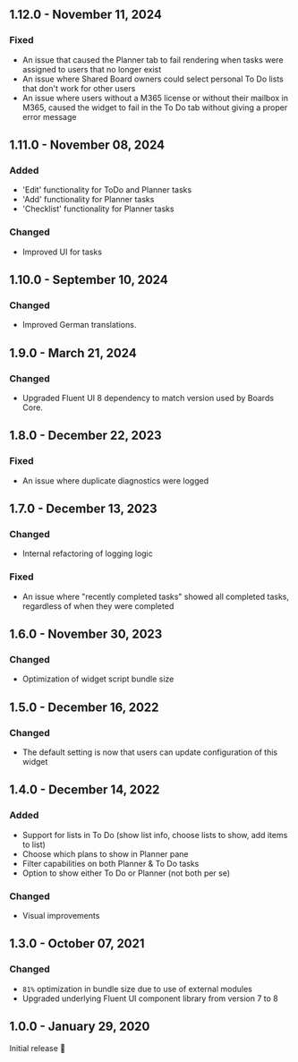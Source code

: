 ## 1.12.0 - November 11, 2024

### Fixed
- An issue that caused the Planner tab to fail rendering when tasks were assigned to users that no longer exist
- An issue where Shared Board owners could select personal To Do lists that don&#x27;t work for other users
- An issue where users without a M365 license or without their mailbox in M365, caused the widget to fail in the To Do tab without giving a proper error message

## 1.11.0 - November 08, 2024

### Added
- &#x27;Edit&#x27; functionality for ToDo and Planner tasks
- &#x27;Add&#x27; functionality for Planner tasks
- &#x27;Checklist&#x27; functionality for Planner tasks

### Changed
- Improved UI for tasks


## 1.10.0 - September 10, 2024

### Changed
- Improved German translations.

## 1.9.0 - March 21, 2024

### Changed
- Upgraded Fluent UI 8 dependency to match version used by Boards Core.

## 1.8.0 - December 22, 2023

### Fixed
- An issue where duplicate diagnostics were logged

## 1.7.0 - December 13, 2023

### Changed
- Internal refactoring of logging logic

### Fixed
- An issue where &quot;recently completed tasks&quot; showed all completed tasks, regardless of when they were completed

## 1.6.0 - November 30, 2023

### Changed
- Optimization of widget script bundle size

## 1.5.0 - December 16, 2022

### Changed
- The default setting is now that users can update configuration of this widget

## 1.4.0 - December 14, 2022

### Added
- Support for lists in To Do (show list info, choose lists to show, add items to list)
- Choose which plans to show in Planner pane
- Filter capabilities on both Planner &amp; To Do tasks
- Option to show either To Do or Planner (not both per se)

### Changed
- Visual improvements

## 1.3.0 - October 07, 2021

### Changed
- `81%` optimization in bundle size due to use of external modules
- Upgraded underlying Fluent UI component library from version 7 to 8

## 1.0.0 - January 29, 2020
Initial release 🚀
